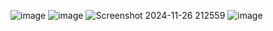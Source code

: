 ![image](https://github.com/user-attachments/assets/aa59f31c-230b-4470-a379-1f301397c4d6)
![image](https://github.com/user-attachments/assets/c68fb02b-582d-4e54-848e-f69f27898e14)
![Screenshot 2024-11-26 212559](https://github.com/user-attachments/assets/4efa7aa1-0eff-48e9-a4f0-7af849203c4f)
![image](https://github.com/user-attachments/assets/2c8b219c-5547-4282-ab36-1d817d10d93f)

